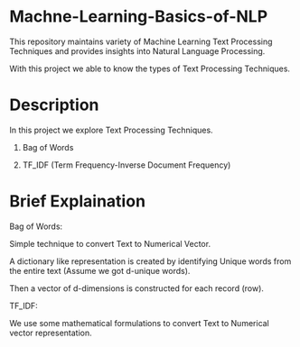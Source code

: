 # Machne-Learning-Basics-of-NLP

This repository maintains variety of Machine Learning Text Processing Techniques and provides insights into Natural Language Processing.

With this project we able to know the types of Text Processing Techniques.

# Description

In this project we explore Text Processing Techniques.

1) Bag of Words 

2) TF_IDF (Term Frequency-Inverse Document Frequency)

# Brief Explaination

Bag of Words:

Simple technique to convert Text to Numerical Vector.

A dictionary like representation is created by identifying Unique words from the entire text (Assume we got d-unique words).

Then a vector of d-dimensions is constructed for each record (row).

TF_IDF:

We use some mathematical formulations to convert Text to Numerical vector representation.






